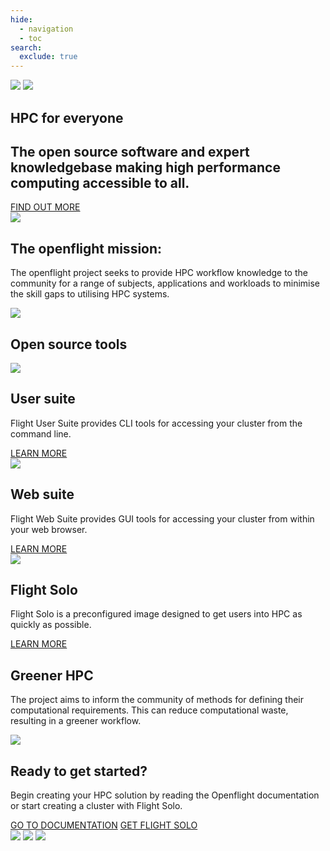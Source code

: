 ```yaml
---
hide:
  - navigation
  - toc
search:
  exclude: true
---
```


<section id="home-container" class="home-block no-tabs no-footer">
  <div id="home-image-container">
    <img id="home-image" src="assets/images/OF_home.png">
    <img id="home-image-narrow" src="assets/images/OF_home_bottom.png">
  </div>
  <div id="home-text">
    <h1 id="home-header">HPC for <span class="blue-text">everyone</span></h1>
    <h2 id="home-subheader">
      The open source software and expert knowledgebase making high performance computing accessible to all.
    </h2>
    <a class="button big-text" href="#mission-container">FIND OUT MORE</a>
  </div>
</section>
<section id="mission-block" class="home-block">
  <img id="cloud-bar" src="assets/images/cloud_bar.svg">
  <div id="mission-container">
    <div id="mission-text">
      <h1>The openflight mission:</h1>
      <p>
        The openflight project seeks to provide HPC workflow knowledge 
        to the community for a range of subjects, applications and workloads 
        to minimise the skill gaps to utilising HPC systems.
      </p>
    </div>
    <img id="mission-bumcloud" src="assets/images/bumcloud_white.svg">
  </div>
</section>
<section id="tools-block" class="home-block">
  <h1>Open source tools</h1>
  <div id="tools-container">
    <div class="tool">
      <img src="assets/images/user_suite.svg">
      <div>
        <h2>User suite</h2>
        <p>
          Flight User Suite provides CLI tools for accessing your cluster from the command line. 
        </p>
      </div>
      <a class="button" href="docs/flight-environment/use-flight/flight-user-suite">LEARN MORE</a>
    </div>
    <div class="tool">
      <img src="assets/images/web_suite.svg">
      <div>
        <h2>Web suite</h2>
        <p>
          Flight Web Suite provides GUI tools for accessing your cluster from within your web browser.
        </p>
      </div>
      <a class="button" href="docs/flight-environment/use-flight/flight-web-suite">LEARN MORE</a>
    </div>
    <div class="tool">
      <img src="assets/images/solo_logo.svg">
      <div>
        <h2>Flight Solo</h2>
        <p>
          Flight Solo is a preconfigured image designed to get users into HPC as quickly as possible.
        </p>
      </div>
      <a class="button" href="solo">LEARN MORE</a>
    </div>
  </div>
</section>
<section id="green-block" class="home-block">
  <div id="green-container">
<div>
    <h1>Greener HPC</h1>
    <p>
      The project aims to inform the community of methods for defining their 
      computational requirements. This can reduce computational waste, resulting 
      in a greener workflow.
    </p>
</div>
<img src="assets/images/green_hpc_2.svg">
  </div>
</section>
<section id="ready-block" class="home-block">
  <div id="ready-container">
    <h1>Ready to get started?</h1>
    <p>
      Begin creating your HPC solution by reading the Openflight documentation 
      or start creating a cluster with Flight Solo.
    </p>
    <div id="ready-buttons">
      <a class="button" href="docs">GO TO DOCUMENTATION</a>
      <a class="button" href="solo">GET FLIGHT SOLO</a>
    </div>
  </div>
</section>
<div id="footer-container" class="home-block">
  <div class="footer">
    <img id="cloud-l" class="cloud parting-cloud" src="assets/images/parting_cloud_l.svg">
    <img class="footer-logo" src="assets/images/openflighthpc_grey.svg">
    <img id="cloud-r" class="cloud parting-cloud" src="assets/images/parting_cloud_r.svg">
  </div>
</div>
